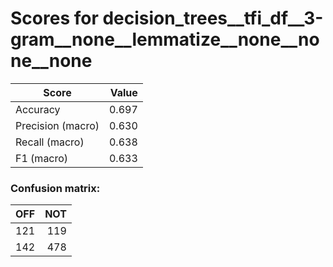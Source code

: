 # Scores for decision_trees__tfi_df__3-gram__none__lemmatize__none__none__none
|      Score      |Value|
|-----------------|----:|
|Accuracy         |0.697|
|Precision (macro)|0.630|
|Recall (macro)   |0.638|
|F1 (macro)       |0.633|

### Confusion matrix:
|OFF|NOT|
|--:|--:|
|121|119|
|142|478|
